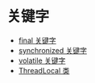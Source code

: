 # 关键字

- [final 关键字](./02-java/juc/final.md)
- [synchronized 关键字](./02-java/juc/synchronized.md)
- [volatile 关键字](./02-java/juc/volatile.md)
- [ThreadLocal 类](./02-java/juc/ThreadLocal.md)
